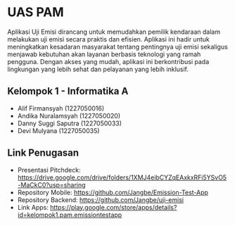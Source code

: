 # UAS PAM

Aplikasi Uji Emisi dirancang untuk memudahkan pemilik kendaraan dalam melakukan uji emisi secara praktis dan efisien. Aplikasi ini hadir untuk meningkatkan kesadaran masyarakat tentang pentingnya uji emisi sekaligus menjawab kebutuhan akan layanan berbasis teknologi yang ramah pengguna. Dengan akses yang mudah, aplikasi ini berkontribusi pada lingkungan yang lebih sehat dan pelayanan yang lebih inklusif.
## Kelompok 1 - Informatika A

- Alif Firmansyah (1227050016)
- Andika Nuralamsyah (1227050020)
- Danny Suggi Saputra (1227050033)
- Devi Mulyana (1227050035)

## Link Penugasan

- Presentasi Pitchdeck: https://drive.google.com/drive/folders/1XMJ4eibCYZqEAxkxRFi5YSvO5-MaCkC0?usp=sharing
- Repository Mobile: https://github.com/Jangbe/Emission-Test-App
- Repository Backend: https://github.com/Jangbe/uji-emisi
- Link Apps: https://play.google.com/store/apps/details?id=kelompok1.pam.emissiontestapp
